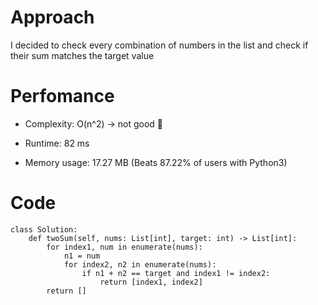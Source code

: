 # Approach
I decided to check every combination of numbers in the list and check if their sum matches the target value

# Perfomance

- Complexity: O(n^2) -> not good 😬

- Runtime: 82 ms

- Memory usage: 17.27 MB (Beats 87.22% of users with Python3)

# Code
```
class Solution:
    def twoSum(self, nums: List[int], target: int) -> List[int]:
        for index1, num in enumerate(nums):
            n1 = num
            for index2, n2 in enumerate(nums):
                if n1 + n2 == target and index1 != index2:
                    return [index1, index2]
        return []
```